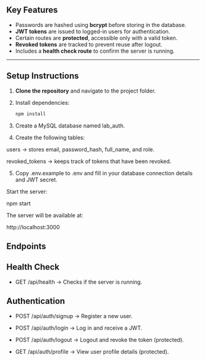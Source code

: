 
## Key Features

- Passwords are hashed using **bcrypt** before storing in the database.  
- **JWT tokens** are issued to logged-in users for authentication.  
- Certain routes are **protected**, accessible only with a valid token.  
- **Revoked tokens** are tracked to prevent reuse after logout.  
- Includes a **health check route** to confirm the server is running.

---

## Setup Instructions

1. **Clone the repository** and navigate to the project folder.  
2. Install dependencies:  
   ```bash
   npm install

3. Create a MySQL database named lab_auth.

4. Create the following tables:

users → stores email, password_hash, full_name, and role.

revoked_tokens → keeps track of tokens that have been revoked.

5. Copy .env.example to .env and fill in your database connection details and JWT secret.

Start the server:

npm start

The server will be available at:

http://localhost:3000



## Endpoints
## Health Check

- GET /api/health → Checks if the server is running.

## Authentication

- POST /api/auth/signup → Register a new user.

- POST /api/auth/login → Log in and receive a JWT.

- POST /api/auth/logout → Logout and revoke the token (protected).

- GET /api/auth/profile → View user profile details (protected).
